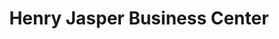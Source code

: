 ---
title: "Henry Jasper Business Center"
url: /zwedru/henry-jasper-business-center/
shop: convenience
---